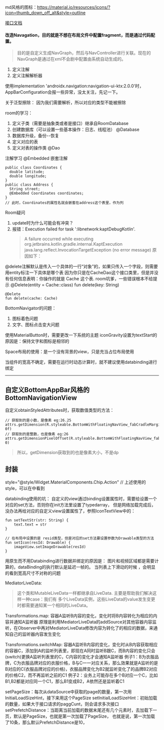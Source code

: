 md风格的图标：https://material.io/resources/icons/?icon=thumb_down_off_alt&style=outline

[接口文档](http://123.56.232.18:8080/serverdemo/swagger-ui.html)

#### 改造Navagation，目的就是不想在布局文件中配置fragment，而是通过代码配置。
>目的是自定义生成NavGraph，然后与NavController进行关联。现在的NavGraph是通过在xml不会剧中配置由系统自动生成的。

1. 定义注解
2. 定义注解解析器

使用implementation 'androidx.navigation:navigation-ui-ktx:2.0.0'时，AppBarConfiguration会报一些异常，没太关注，先记一下。

关于泛型擦除：
因为我们需要解析，所以对应的类型不能被擦除

room的学习：
1. 定义子类（需要是抽象类或者是接口）继承自RoomDatabase
2. 创建数据库（可以设置一些基本操作：日志、线程池） @Database
3. 数据库升级，备份--恢复
4. 定义对应的表
5. 定义对表的操作类 @Dao

注解学习
@Embedded 嵌套注解
```
public class Coordinates {
  double latitude;
  double longitude;
}
public class Address {
  String street;
  @Embedded Coordinates coordinates;
}
// 此时，Coordinates的属性名就会嵌套在address这个表里，作为列
```

Room疑问
1. update时为什么可能会有冲突？
2. 报错：Execution failed for task ':libnetwork:kaptDebugKotlin'.
   > A failure occurred while executing org.jetbrains.kotlin.gradle.internal.KaptExecution
      > java.lang.reflect.InvocationTargetException (no error message)
原因如下：

@delete注解默认是传入一个具体的一行“对象”的，如果只传入一个字段，则需要用entity标注一下具体是哪个表
因为你只是在CacheDao这个接口类里，但是并没有任何信息表明：你操作的就是 Cache 这个表.
room坑爹，一些错误根本不给提示
    @Delete(entity = Cache::class)
    fun delete(key: String)

    @Delete
    fun delete(cache: Cache)



BottomNavigator的问题：
1. 图标着色问题
2. 文字、图标点击变大问题

使用MaterialButton时，需要更改一下系统的主题
iconGravity设置为textStart的原因是：保持文字和图标是相邻的

Space布局的使用：是一个没有背景的view，只是充当占位布局使用

当组件的宽高不确定，需要在运行时动态计算时，就不建议使用databinding进行绑定

-----------------------------------------------------------------

## 自定义BottomAppBar风格的BottomNavigationView
自定义obtainStyledAttributes时，获取数值类型的方法：
```
// 获取到的是小数，是像素 eg:26.25
attrs.getDimension(R.styleable.BottomWithFloatingNavView_fabCradleMargin, 0f)
// 获取到的是整数，也是像素 eg:26
attrs.getDimensionPixelOffset(R.styleable.BottomWithFloatingNavView_fabCradleMargin, 0)
```
>所以，getDimension获取到的也是像素大小，不是dp

## 封装


style="@style/Widget.MaterialComponents.Chip.Action"
// 上述使用的style，可以在中看到
<style name="Widget.MaterialComponents.Chip.Action" parent="Base.Widget.MaterialComponents.Chip">
    <item name="closeIconVisible">false</item>
</style>

databinding使用的坑：
自定义的view通过binding设置属性时，需要给设置一个对应的set方法，否则你在init方法里设置了typedarray，
但是网络加载完成后，没办法再给对应的自定义view设置属性了，参照IconTextView中的：
```
fun setTextStr(str: String) {
    text.text = str
}

// 在布局中设置的是 resid类型，但是对应的set方法要设置参数为Drawable类型的方法
fun setIcon(resId: Drawable) {
    imageView.setImageDrawable(resId)
}
```

用原生而不用Databinding进行数据并绑定的原因是：
图片和视频区域都是需要计算的，dataBinding的执行默认是延迟一帧的。
当列表上下滑动的时候 ，会明显的看到宽高尺寸不对称的问题

MediatorLiveData:
>这个类和MutableLiveData<T>一样都继承自LiveData<T>. 主要是帮助我们解决这样一种case：我们有
多个LiveData实例，这些LiveData的value发生变更时都需要通知某一个相同的LiveData。

Transformations.map:
容器A监听B内容的变化，变化时将B内容转化为相应的内容并通知A监听器
原理是利用MediatorLiveData的addSource对其他容器内容监听，在Observer中再对MediatorLiveData修改内容为转化了的相应的数据，来通知自己的监听器内容发生变化


Transformations.switchMap:
容器A监听B内容的变化，变化时从B内容获取相应的容器C，添加到A的监听列表里，即现在A同时监听B跟C，而B内容的变化只会(switch)更换A监听列表里的C，C内容的变化才会通知A监听器
例子1：B为衣服品牌，C为衣服品牌对应的衣服价格，B与C一一对应关系，那么效果就是A监听的是B对应的C(衣服品牌对应的价格)，衣服品牌变化为B2就监听变化了的品牌B2对应的价格C2，而不再监听之前的C1
例子2：业务上可能存在多个B对应一个C，比如B1,B2都是对应同一个C1，那么B1变成B2，A依然还是监听着C1

setPageSize：每次从dataSource中获取的page的数量，第一次用InitialLoadSizeHint，接下来用这个PageSize
setInitialLoadSizeHint：初始加载的数量，如果大于接口请求的paggCunt，则会请求多次接口
setPrefetchDistance：当距离当前加载的数据末尾还有几个元素时，去加载下一页，默认是PageSize，也就是第一次加载了PageSize，
也就是说，第一次加载了10条，那么默认PrefetchDistance是10，

